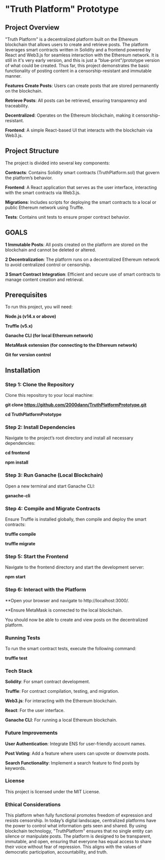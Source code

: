 # "Truth Platform" Prototype

## Project Overview

"Truth Platform" is a decentralized platform built on the Ethereum blockchain that allows users to create and retrieve posts. The platform leverages smart contracts written in Solidity and a frontend powered by React and Web3.js for seamless interaction with the Ethereum network. It is still in it's very early version, and this is just a "blue-print"/prototype version of what could be created. Thus far, this project demonstrates the basic functionality of posting content in a censorship-resistant and immutable manner.

**Features**
**Create Posts**: Users can create posts that are stored permanently on the blockchain.

**Retrieve Posts**: All posts can be retrieved, ensuring transparency and traceability.

**Decentralized**: Operates on the Ethereum blockchain, making it censorship-resistant.

**Frontend**: A simple React-based UI that interacts with the blockchain via Web3.js.

## Project Structure

The project is divided into several key components:

**Contracts**: Contains Solidity smart contracts (TruthPlatform.sol) that govern the platform’s behavior.

**Frontend**: A React application that serves as the user interface, interacting with the smart contracts via Web3.js.

**Migrations**: Includes scripts for deploying the smart contracts to a local or public Ethereum network using Truffle.

**Tests**: Contains unit tests to ensure proper contract behavior.

## GOALS

**1 Immutable Posts**: All posts created on the platform are stored on the blockchain and cannot be deleted or altered.

**2 Decentralization**: The platform runs on a decentralized Ethereum network to avoid centralized control or censorship.

**3 Smart Contract Integration**: Efficient and secure use of smart contracts to manage content creation and retrieval.

## Prerequisites

To run this project, you will need:

**Node.js (v14.x or above)**

**Truffle (v5.x)**

**Ganache CLI (for local Ethereum network)**

**MetaMask extension (for connecting to the Ethereum network)**

**Git for version control**

## Installation

### Step 1: Clone the Repository

Clone this repository to your local machine:

**git clone https://github.com/2000dann/TruthPlatformPrototype.git**

**cd TruthPlatformPrototype**

### Step 2: Install Dependencies

Navigate to the project’s root directory and install all necessary dependencies:

**cd frontend**

**npm install**

### Step 3: Run Ganache (Local Blockchain)

Open a new terminal and start Ganache CLI:

**ganache-cli**

### Step 4: Compile and Migrate Contracts

Ensure Truffle is installed globally, then compile and deploy the smart contracts:

**truffle compile**

**truffle migrate**

### Step 5: Start the Frontend

Navigate to the frontend directory and start the development server:

**npm start**

### Step 6: Interact with the Platform

**Open your browser and navigate to http://localhost:3000/.

**Ensure MetaMask is connected to the local blockchain.

You should now be able to create and view posts on the decentralized platform.

### Running Tests

To run the smart contract tests, execute the following command:

**truffle test**

### Tech Stack

**Solidity**: For smart contract development.

**Truffle**: For contract compilation, testing, and migration.

**Web3.js**: For interacting with the Ethereum blockchain.

**React**: For the user interface.

**Ganache CLI**: For running a local Ethereum blockchain.

### Future Improvements

**User Authentication**: Integrate ENS for user-friendly account names.

**Post Voting**: Add a feature where users can upvote or downvote posts.

**Search Functionality**: Implement a search feature to find posts by keywords.

### License

This project is licensed under the MIT License.

### Ethical Considerations

This platform when fully functional promotes freedom of expression and resists censorship. In today’s digital landscape, centralized platforms have the power to control what information gets seen and shared. By using blockchain technology, "TruthPlatform" ensures that no single entity can silence or manipulate posts. The platform is designed to be transparent, immutable, and open, ensuring that everyone has equal access to share their voice without fear of repression. This aligns with the values of democratic participation, accountability, and truth. 



